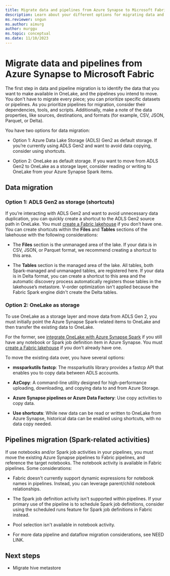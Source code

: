 ```yaml
---
title: Migrate data and pipelines from Azure Synapse to Microsoft Fabric
description: Learn about your different options for migrating data and pipelines from Azure Synapse to Microsoft Fabric.
ms.reviewer: sngun
ms.author: aimurg
author: murggu
ms.topic: conceptual
ms.date: 11/10/2023
---
```


# Migrate data and pipelines from Azure Synapse to Microsoft Fabric

The first step in data and pipeline migration is to identify the data that you want to make available in OneLake, and the pipelines you intend to move. You don't have to migrate every piece; you can prioritize specific datasets or pipelines. As you prioritize pipelines for migration, consider their dependencies, tools, and scripts. Additionally, make a note of the data properties, like sources, destinations, and formats (for example, CSV, JSON, Parquet, or Delta).

You have two options for data migration:

- Option 1: Azure Data Lake Storage (ADLS) Gen2 as default storage. If you’re currently using ADLS Gen2 and want to avoid data copying, consider using shortcuts.

- Option 2: OneLake as default storage. If you want to move from ADLS Gen2 to OneLake as a storage layer, consider reading or writing to OneLake from your Azure Synapse Spark items.

## Data migration

### Option 1: ADLS Gen2 as storage (shortcuts)

If you’re interacting with ADLS Gen2 and want to avoid unnecessary data duplication, you can quickly create a shortcut to the ADLS Gen2 source path in OneLake. You must [create a Fabric lakehouse](../onelake/create-lakehouse-onelake.md) if you don’t have one. You can create shortcuts within the **Files** and **Tables** sections of the lakehouse with the following considerations:

- The **Files** section is the unmanaged area of the lake. If your data is in CSV, JSON, or Parquet format, we recommend creating a shortcut to this area.

- The **Tables** section is the managed area of the lake. All tables, both Spark-managed and unmanaged tables, are registered here. If your data is in Delta format, you can create a shortcut to this area and the automatic discovery process automatically registers those tables in the lakehouse’s metastore. V-order optimization isn't applied because the Fabric Spark engine didn't create the Delta tables.

### Option 2: OneLake as storage

To use OneLake as a storage layer and move data from ADLS Gen 2, you must initially point the Azure Synapse Spark-related items to OneLake and then transfer the existing data to OneLake.

For the former, see [integrate OneLake with Azure Synapse Spark](../onelake/onelake-azure-synapse-analytics.md) if you still have any notebook or Spark job definition item in Azure Synapse. You must [create a Fabric lakehouse](../onelake/create-lakehouse-onelake.md) if you don’t already have one. 

To move the existing data over, you have several options:

- **mssparkutils fastcp**: The mssparkutils library provides a fastcp API that enables you to copy data between ADLS accounts.

- **AzCopy**: A command-line utility designed for high-performance uploading, downloading, and copying data to and from Azure Storage.

- **Azure Synapse pipelines or Azure Data Factory**: Use copy activities to copy data.

- **Use shortcuts**: While new data can be read or written to OneLake from Azure Synapse, historical data can be enabled using shortcuts, with no data copy needed.

## Pipelines migration (Spark-related activities)

If use notebooks and/or Spark job activities in your pipelines, you must move the existing Azure Synapse pipelines to Fabric pipelines, and reference the target notebooks. The notebook activity is available in Fabric pipelines. Some considerations:

- Fabric doesn't currently support dynamic expressions for notebook names in pipelines. Instead, you can leverage parent/child notebook relationships.

- The Spark job definition activity isn't supported within pipelines. If your primary use of the pipeline is to schedule Spark job definitions, consider using the scheduled runs feature for Spark job definitions in Fabric instead.

- Pool selection isn't available in notebook activity.

- For more data pipeline and dataflow migration considerations, see NEED LINK.

## Next steps

- Migrate hive metastore
